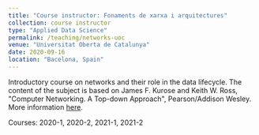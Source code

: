 ```yaml
---
title: "Course instructor: Fonaments de xarxa i arquitectures"
collection: course instructor
type: "Applied Data Science"
permalink: /teaching/networks-uoc
venue: "Universitat Oberta de Catalunya"
date: 2020-09-16
location: "Bacelona, Spain"
---
```


Introductory course on networks and their role in the data lifecycle. The content of the subject is based on James F. Kurose and Keith W. Ross, "Computer Networking. A Top-down Approach", Pearson/Addison Wesley. More information [here](https://cv.uoc.edu/tren/trenacc/web/GAT_EXP.PLANDOCENTE?any_academico=20192&cod_asignatura=22.422&idioma=CAT&pagina=PD_PREV_PORTAL).

Courses: 2020-1, 2020-2, 2021-1, 2021-2